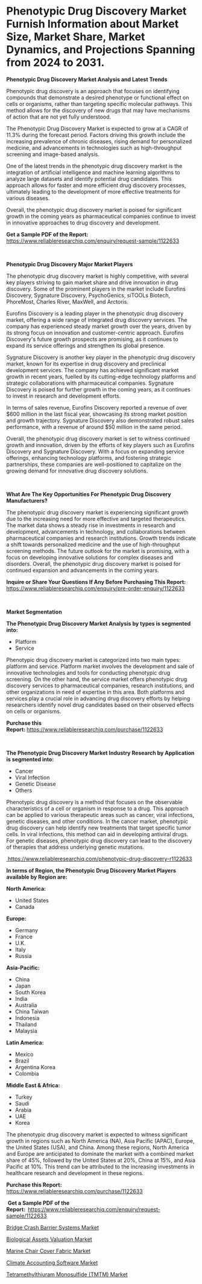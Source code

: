 <p><h1>Phenotypic Drug Discovery Market Furnish Information about Market Size, Market Share, Market Dynamics, and Projections Spanning from 2024 to 2031.</h1></p><p><strong>Phenotypic Drug Discovery Market Analysis and Latest Trends</strong></p>
<p><p>Phenotypic drug discovery is an approach that focuses on identifying compounds that demonstrate a desired phenotype or functional effect on cells or organisms, rather than targeting specific molecular pathways. This method allows for the discovery of new drugs that may have mechanisms of action that are not yet fully understood.</p><p>The Phenotypic Drug Discovery Market is expected to grow at a CAGR of 11.3% during the forecast period. Factors driving this growth include the increasing prevalence of chronic diseases, rising demand for personalized medicine, and advancements in technologies such as high-throughput screening and image-based analysis.</p><p>One of the latest trends in the phenotypic drug discovery market is the integration of artificial intelligence and machine learning algorithms to analyze large datasets and identify potential drug candidates. This approach allows for faster and more efficient drug discovery processes, ultimately leading to the development of more effective treatments for various diseases.</p><p>Overall, the phenotypic drug discovery market is poised for significant growth in the coming years as pharmaceutical companies continue to invest in innovative approaches to drug discovery and development.</p></p>
<p><strong>Get a Sample PDF of the Report:&nbsp;</strong> <a href="https://www.reliableresearchiq.com/enquiry/request-sample/1122633">https://www.reliableresearchiq.com/enquiry/request-sample/1122633</a></p>
<p>&nbsp;</p>
<p><strong>Phenotypic Drug Discovery Major Market Players</strong></p>
<p><p>The phenotypic drug discovery market is highly competitive, with several key players striving to gain market share and drive innovation in drug discovery. Some of the prominent players in the market include Eurofins Discovery, Sygnature Discovery, PsychoGenics, siTOOLs Biotech, PhoreMost, Charles River, MaxWell, and Arctoris.</p><p>Eurofins Discovery is a leading player in the phenotypic drug discovery market, offering a wide range of integrated drug discovery services. The company has experienced steady market growth over the years, driven by its strong focus on innovation and customer-centric approach. Eurofins Discovery's future growth prospects are promising, as it continues to expand its service offerings and strengthen its global presence.</p><p>Sygnature Discovery is another key player in the phenotypic drug discovery market, known for its expertise in drug discovery and preclinical development services. The company has achieved significant market growth in recent years, fuelled by its cutting-edge technology platforms and strategic collaborations with pharmaceutical companies. Sygnature Discovery is poised for further growth in the coming years, as it continues to invest in research and development efforts.</p><p>In terms of sales revenue, Eurofins Discovery reported a revenue of over $600 million in the last fiscal year, showcasing its strong market position and growth trajectory. Sygnature Discovery also demonstrated robust sales performance, with a revenue of around $50 million in the same period.</p><p>Overall, the phenotypic drug discovery market is set to witness continued growth and innovation, driven by the efforts of key players such as Eurofins Discovery and Sygnature Discovery. With a focus on expanding service offerings, enhancing technology platforms, and fostering strategic partnerships, these companies are well-positioned to capitalize on the growing demand for innovative drug discovery solutions.</p></p>
<p>&nbsp;</p>
<p><strong>What Are The Key Opportunities For Phenotypic Drug Discovery Manufacturers?</strong></p>
<p><p>The phenotypic drug discovery market is experiencing significant growth due to the increasing need for more effective and targeted therapeutics. The market data shows a steady rise in investments in research and development, advancements in technology, and collaborations between pharmaceutical companies and research institutions. Growth trends indicate a shift towards personalized medicine and the use of high-throughput screening methods. The future outlook for the market is promising, with a focus on developing innovative solutions for complex diseases and disorders. Overall, the phenotypic drug discovery market is poised for continued expansion and advancements in the coming years.</p></p>
<p><strong>Inquire or Share Your Questions If Any Before Purchasing This Report:</strong> <a href="https://www.reliableresearchiq.com/enquiry/pre-order-enquiry/1122633">https://www.reliableresearchiq.com/enquiry/pre-order-enquiry/1122633</a></p>
<p>&nbsp;</p>
<p><strong>Market Segmentation</strong></p>
<p><strong>The Phenotypic Drug Discovery Market Analysis by types is segmented into:</strong></p>
<p><ul><li>Platform</li><li>Service</li></ul></p>
<p><p>Phenotypic drug discovery market is categorized into two main types: platform and service. Platform market involves the development and sale of innovative technologies and tools for conducting phenotypic drug screening. On the other hand, the service market offers phenotypic drug discovery services to pharmaceutical companies, research institutions, and other organizations in need of expertise in this area. Both platforms and services play a crucial role in advancing drug discovery efforts by helping researchers identify novel drug candidates based on their observed effects on cells or organisms.</p></p>
<p><strong>Purchase this Report:&nbsp;</strong><a href="https://www.reliableresearchiq.com/purchase/1122633">https://www.reliableresearchiq.com/purchase/1122633</a></p>
<p>&nbsp;</p>
<p><strong>The Phenotypic Drug Discovery Market Industry Research by Application is segmented into:</strong></p>
<p><ul><li>Cancer</li><li>Viral Infection</li><li>Genetic Disease</li><li>Others</li></ul></p>
<p><p>Phenotypic drug discovery is a method that focuses on the observable characteristics of a cell or organism in response to a drug. This approach can be applied to various therapeutic areas such as cancer, viral infections, genetic diseases, and other conditions. In the cancer market, phenotypic drug discovery can help identify new treatments that target specific tumor cells. In viral infections, this method can aid in developing antiviral drugs. For genetic diseases, phenotypic drug discovery can lead to the discovery of therapies that address underlying genetic mutations.</p></p>
<p><a href="https://www.reliableresearchiq.com/phenotypic-drug-discovery-r1122633">&nbsp;https://www.reliableresearchiq.com/phenotypic-drug-discovery-r1122633</a></p>
<p><strong>In terms of Region, the Phenotypic Drug Discovery Market Players available by Region are:</strong></p>
<p>
    <p> <strong> North America: </strong>
        <ul>
            <li>United States</li>
            <li>Canada</li>
        </ul>
        </p> 
    <p> <strong> Europe: </strong>
        <ul>
            <li>Germany</li>
            <li>France</li>
            <li>U.K.</li>
            <li>Italy</li>
            <li>Russia</li>
        </ul>
        </p> 
    <p> <strong> Asia-Pacific: </strong>
        <ul>
            <li>China</li>
            <li>Japan</li>
            <li>South Korea</li>
            <li>India</li>
            <li>Australia</li>
            <li>China Taiwan</li>
            <li>Indonesia</li>
            <li>Thailand</li>
            <li>Malaysia</li>
        </ul>
        </p> 
    <p> <strong> Latin America: </strong>
        <ul>
            <li>Mexico</li>
            <li>Brazil</li>
            <li>Argentina Korea</li>
            <li>Colombia</li>
        </ul>
        </p> 
    <p> <strong> Middle East & Africa: </strong>
        <ul>
            <li>Turkey</li>
            <li>Saudi</li>
            <li>Arabia</li>
            <li>UAE</li>
            <li>Korea</li>
        </ul>
    </p>
    </p>
<p><p>The phenotypic drug discovery market is expected to witness significant growth in regions such as North America (NA), Asia Pacific (APAC), Europe, the United States (USA), and China. Among these regions, North America and Europe are anticipated to dominate the market with a combined market share of 45%, followed by the United States at 20%, China at 15%, and Asia Pacific at 10%. This trend can be attributed to the increasing investments in healthcare research and development in these regions.</p></p>
<p><strong>Purchase this Report: </strong><a href="https://www.reliableresearchiq.com/purchase/1122633">https://www.reliableresearchiq.com/purchase/1122633</a></p>
<p>&nbsp;<strong>Get a Sample PDF of the Report:&nbsp;&nbsp;</strong><a href="https://www.reliableresearchiq.com/enquiry/request-sample/1122633">https://www.reliableresearchiq.com/enquiry/request-sample/1122633</a></p>
<p><strong></strong></p>
<p><p><a href="https://www.linkedin.com/pulse/global-bridge-crash-barrier-systems-market-opportunities-h5kmf">Bridge Crash Barrier Systems Market</a></p><p><a href="https://github.com/lairestrong/Market-Research-Report-List-1/blob/main/biological-assets-valuation-market.md">Biological Assets Valuation Market</a></p><p><a href="https://www.linkedin.com/pulse/marine-chair-cover-fabric-market-share-new-trends-analysis-its-ivajf">Marine Chair Cover Fabric Market</a></p><p><a href="https://github.com/msLonKoss78/Market-Research-Report-List-1/blob/main/climate-accounting-software-market.md">Climate Accounting Software Market</a></p><p><a href="https://medium.com/@aprilhirthe/insights-into-tetramethylthiuram-monosulfide-tmtm-market-share-and-competitive-landscape-for-64e90f38516d">Tetramethylthiuram Monosulfide (TMTM) Market</a></p></p>